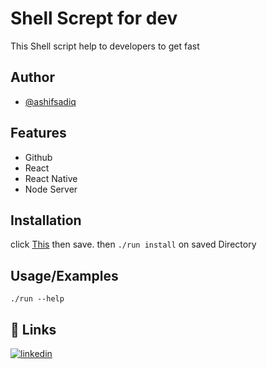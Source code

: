 
# Shell Scrept for dev

This Shell script help to developers to get fast


## Author

- [@ashifsadiq](https://www.github.com/ashifsadiq)


## Features

- Github
- React
- React Native
- Node Server

## Installation

click [This](https://github.com/ashifsadiq/notes/releases/download/v1.0.0/run) then save.
then `./run install` on saved Directory


    
## Usage/Examples

```shell
./run --help
```

## 🔗 Links
[![linkedin](https://img.shields.io/badge/linkedin-0A66C2?style=for-the-badge&logo=linkedin&logoColor=white)](https://www.linkedin.com/in/ashifsadiq)

